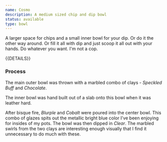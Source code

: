 ```yaml
---
name: Cosmo
description: A medium sized chip and dip bowl
status: available
type: bowl
---
```


A larger space for chips and a small inner bowl for your dip. Or do it the other way around. Or fill it all with dip and just scoop it all out with your hands. Do whatever you want. I'm not a cop. 

{{DETAILS}}

### Process

The main outer bowl was thrown with a marbled combo of clays - *Speckled Buff* and *Chocolate*.

The inner bowl was hand built out of a slab onto this bowl when it was leather hard.

After bisque fire, *Blurple* and *Cobalt* were poured into the center bowl. This combo of glazes spits out the metallic bright blue color I've been enjoying for insides of my pots. The bowl was then dipped in *Clear*. The marbled swirls from the two clays are interesting enough visually that I find it unnecessary to do much with these.